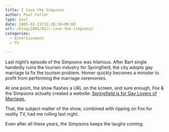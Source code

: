 ```yaml
---
title: I love the Simpsons
author: Paul Cutler
type: post
date: 2005-02-21T15:20:36+00:00
url: /blog/2005/02/i-love-the-simpsons/
categories:
  - Entertainment
  - TV

---
```

Last night&#8217;s episode of the Simpsons was hilarious. After Bart single handedly ruins the tourism industry for Springfield, the city adopts gay marriage to fix the tourism problem. Homer quickly becomes a minister to profit from performing the marriage ceremonies.

At one point, the show flashes a URL on the screen, and sure enough, Fox & the Simpsons actually created a website: [Springfield is for Gay Lovers of Marriage.][1]

That, the subject matter of the show, combined with ripping on Fox for reality TV, had me rolling last night.

Even after all these years, the Simpsons keeps the laughs coming.

 [1]: http://www.springfieldisforgayloversofmarriage.com/
